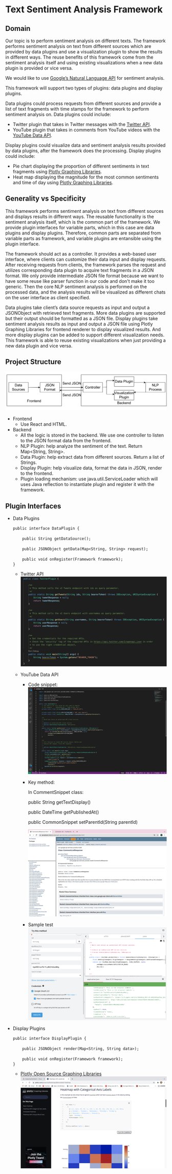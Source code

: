 # Text Sentiment Analysis Framework

## Domain
Our topic is to perform sentiment analysis on different texts. The framework performs sentiment analysis on text from different sources which are provided by data plugins and use a visualization plugin to show the results in different ways. The reuse benefits of this framework come from the sentiment analysis itself and using existing visualizations when a new data plugin is provided or vice versa.

We would like to use [Google’s Natural Language API](https://cloud.google.com/natural-language/docs/analyzing-sentiment) for sentiment analysis.

This framework will support two types of plugins: data plugins and display plugins.

Data plugins could process requests from different sources and provide a list of text fragments with time stamps for the framework to perform sentiment analysis on. Data plugins could include:

* Twitter plugin that takes in Twitter messages with the [Twitter API](https://developer.twitter.com/en/docs/twitter-api).
* YouTube plugin that takes in comments from YouTube videos with the [YouTube Data API](https://developers.google.com/youtube/v3).

Display plugins could visualize data and sentiment analysis results provided by data plugins, after the framework does the processing. Display plugins could include:

* Pie chart displaying the proportion of different sentiments in text fragments using [Plotly Graphing Libraries](https://plotly.com/graphing-libraries/).
* Heat map displaying the magnitude for the most common sentiments and time of day using [Plotly Graphing Libraries](https://plotly.com/graphing-libraries/).

## Generality vs Specificity
This framework performs sentiment analysis on text from different sources and displays results in different ways. The reusable functionality is the sentiment analysis itself, which is the common part of the framework. We provide plugin interfaces for variable parts, which in this case are data plugins and display plugins. Therefore, common parts are separated from variable parts as framework, and variable plugins are entansible using the plugin interface.

The framework should act as a controller. It provides a web-based user interface, where clients can customize their data input and display requests. After receiving requests from clients, the framework parses the request and utilizes corresponding data plugin to acquire text fragments in a JSON format. We only provide intermediate JSON file format because we want to have some reuse like parser function in our code and don't make it too generic. Then the core NLP sentiment analysis is performed on the processed data, and the analysis results will be visualized as different chats on the user interface as client specified.

Data plugins take client’s data source requests as input and output a JSONObject with retrieved text fragments. More data plugins are supported but their output should be formatted as a JSON file. Display plugins take sentiment analysis results as input and output a JSON file using Plotly Graphing Libraries for frontend renderer to display visualized results. And more display plugins can be added to support different visualization needs. This framework is able to reuse existing visualizations when just providing a new data plugin and vice versa.

## Project Structure
![model](/resources/Model.png)
- Frontend
    - Use React and HTML.
- Backend
    - All the logic is stored in the backend. We use one controller to listen to the JSON  format data from the frontend.
    - NLP Plugin: help analyze the sentiment of the text. Return Map<String, String>.
    - Data Plugin: help extract data from different sources. Return a list of Strings.
    - Display Plugin: help visualize data, format the data in JSON, render to the frontend.
    - Plugin loading mechanism: use java.util.ServiceLoader which will uses Java reflection to instantiate plugin and register it with the framework.

## Plugin Interfaces
- Data Plugins
    ```
    public interface DataPlugin {

        public String getDataSource();

        public JSONObject getData(Map<String, String> request);

        public void onRegister(Framework framework);
    }
    ```
    - Twitter API
    ![TwitterPlugin](/resources/TwitterCodeSnippet.png)

    - YouTube Data API
      - Code snippet:
      ![YouTubePlugin](/resources/YouTubeCodeSnippet.png)
      - Key method:
      
        In CommentSnippet class:
        
        public String getTextDisplay()
        
        public DateTime getPublishedAt()

        public CommonSnippet setParentId(String parentId)
        
        ![Document](/resources/Document.png)
      - Sample test
      ![Test](/resources/Test.png)

- Display Plugins
    ```
    public interface DisplayPlugin {

        public JSONObject render(Map<String, String data>);

        public void onRegister(Framework framework);
    }
    ```
    - [Plotly Open Source Graphing Libraries](https://plotly.com/graphing-libraries/)
    ![HeatMap](/resources/HeatMap.png)
